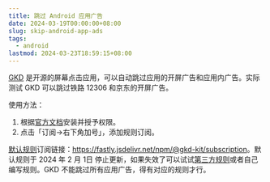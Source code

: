 ```yaml
---
title: 跳过 Android 应用广告
date: 2024-03-19T00:00:00+08:00
slug: skip-android-app-ads
tags:
  - android
lastmod: 2024-03-23T18:59:15+08:00
---
```


[GKD](https://github.com/gkd-kit/gkd) 是开源的屏幕点击应用，可以自动跳过应用的开屏广告和应用内广告。实际测试 GKD 可以跳过铁路 12306 和京东的开屏广告。

使用方法：

1. 根据[官方文档](https://gkd.li/guide/)安装并授予权限。
1. 点击「订阅->右下角加号」，添加规则订阅。

[默认规则](https://github.com/gkd-kit/subscription)订阅链接：<https://fastly.jsdelivr.net/npm/@gkd-kit/subscription>。默认规则于 2024 年 2 月 1日 停止更新，如果失效了可以试试[第三方规则](https://github.com/Adpro-Team/GKD_THS_List)或者自己编写规则。GKD 不能跳过所有应用广告，得有对应的规则才行。
